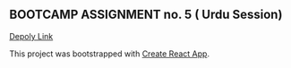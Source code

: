 ## BOOTCAMP ASSIGNMENT no. 5 ( Urdu Session)

[Depoly Link](https://hina_bootcamp_assignment5.surge.sh/)

This project was bootstrapped with [Create React App](https://github.com/facebook/create-react-app).
